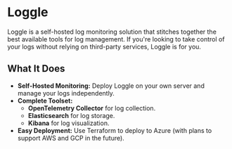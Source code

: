 # Loggle

Loggle is a self-hosted log monitoring solution that stitches together the best available tools for log management. If you're looking to take control of your logs without relying on third-party services, Loggle is for you.

## What It Does

- **Self-Hosted Monitoring:** Deploy Loggle on your own server and manage your logs independently.
- **Complete Toolset:** 
  - **OpenTelemetry Collector** for log collection.
  - **Elasticsearch** for log storage.
  - **Kibana** for log visualization.
- **Easy Deployment:** Use Terraform to deploy to Azure (with plans to support AWS and GCP in the future).
